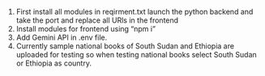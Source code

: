1.	First install all modules in reqirment.txt launch the python backend and take the port and replace all URls in the frontend 
2.	Install modules for frontend using “npm i”
3.	Add Gemini API in .env file.
4.	Currently sample national books of South Sudan and Ethiopia are uploaded for testing so when testing national books select South Sudan or Ethiopia as country.

